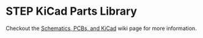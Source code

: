 # STEP KiCad Parts Library

Checkout the [Schematics, PCBs, and KiCad](https://github.com/OlinSTEP/step-hardware/wiki/Schematics,-PCBs,-and-KiCad) wiki page for more information.
